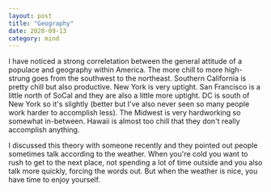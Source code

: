 ```yaml
---
layout: post
title: "Geography"
date: 2020-09-13
category: mind
---
```


I have noticed a strong correletation between the general attitude of a populace and geography within America. The more chill to more high-strung goes from the southwest to the northeast. Southern California is pretty chill but also productive. New York is very uptight. San Francisco is a little north of SoCal and they are also a little more uptight. DC is south of New York so it's slightly (better but I've also never seen so many people work harder to accomplish less). The Midwest is very hardworking so somewhat in-between. Hawaii is almost too chill that they don't really accomplish anything.

I discussed this theory with someone recently and they pointed out people sometimes talk according to the weather. When you're cold you want to rush to get to the next place, not spending a lot of time outside and you also talk more quickly, forcing the words out. But when the weather is nice, you have time to enjoy yourself.
